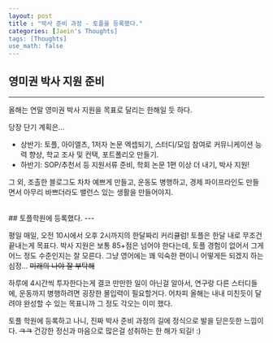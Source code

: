 ```yaml
---
layout: post
title : "박사 준비 과정 - 토플을 등록했다."
categories: [Jaein's Thoughts]
tags: [Thoughts]
use_math: false
---
```

##  영미권 박사 지원 준비
---


올해는 연말 영미권 박사 지원을 목표로 달리는 한해일 듯 하다.

당장 단기 계획은...
- 상반기: 토플, 아이엘츠, 1저자 논문 엑셉되기, 스터디/모임 참여로 커뮤니케이션 능력 향상, 학교 조사 및 컨택, 포트폴리오 만들기.
- 하반기: SOP/추천서 등 지원서류 준비, 학회 논문 1편 이상 더 내기, 박사 지원!

그 외, 조촐한 블로그도 차차 예쁘게 만들고, 운동도 병행하고, 경제 파이프라인도 만들면서 아무리 바쁘더라도 밸런스 있는 생활을 만들어야지.

<br>
## 토플학원에 등록했다.
---

평일 매일, 오전 10시에서 오후 2시까지의 한달짜리 커리큘럼!
토플은 한달 내로 무조건 끝내는게 목표다.
박사 지원은 보통 85+점은 넘어야 한다는데, 토플 경험이 없어서 그게 어느 정도 수준인지는 잘 모른다.
그냥 영어에는 꽤 익숙한 편이니 어떻게든 되겠지 하는심정... ~~미래의 나야 잘 부탁해~~

하루에 4시간씩 투자한다는게 결코 만만한 일이 아닌걸 알아서, 연구랑 다른 스터디들에, 운동까지 병행하려면 굉장한 몰입력이 필요할거다.
어차피 올해는 내내 미친듯이 달려야 완성할 수 있는 목표니까 그 정도 각오는 이미 했다.

토플 학원에 등록하고 나니, 진짜 박사 준비 과정의 길에 정식으로 발을 딛은듯한 느낌이다. ~~ㅋㅋ~~
건강한 정신과 마음으로 많은걸 성취하는 한 해가 되길!  :)
